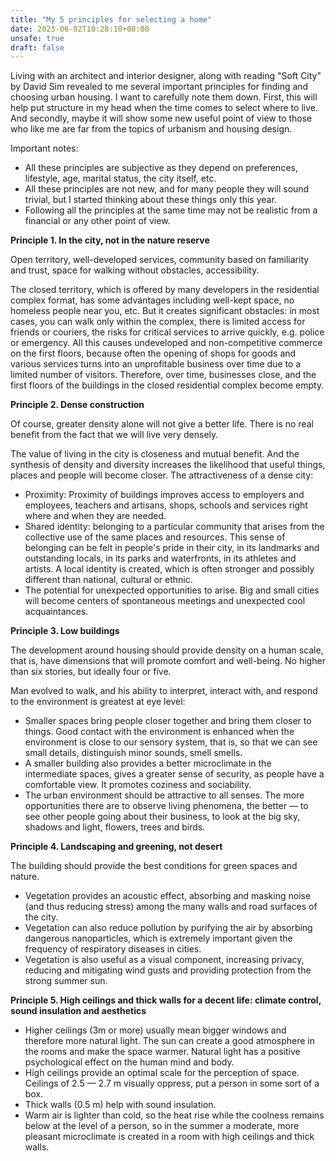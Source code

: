 ```yaml
---
title: "My 5 principles for selecting a home"
date: 2023-06-02T10:28:10+08:00
unsafe: true
draft: false
---
```


Living with an architect and interior designer, along with reading "Soft City" by David Sim revealed to me several important principles for finding and choosing urban housing. I want to carefully note them down. First, this will help put structure in my head when the time comes to select where to live. And secondly, maybe it will show some new useful point of view to those who like me are far from the topics of urbanism and housing design.

Important notes:

* All these principles are subjective as they depend on preferences, lifestyle, age, marital status, the city itself, etc.
* All these principles are not new, and for many people they will sound trivial, but I started thinking about these things only this year.
* Following all the principles at the same time may not be realistic from a financial or any other point of view.

**Principle 1. In the city, not in the nature reserve**

Open territory, well-developed services, community based on familiarity and trust, space for walking without obstacles, accessibility.

The closed territory, which is offered by many developers in the residential complex format, has some advantages including well-kept space, no homeless people near you, etc. But it creates significant obstacles: in most cases, you can walk only within the complex, there is limited access for friends or couriers, the risks for critical services to arrive quickly, e.g. police or emergency. All this causes undeveloped and non-competitive commerce on the first floors, because often the opening of shops for goods and various services turns into an unprofitable business over time due to a limited number of visitors. Therefore, over time, businesses close, and the first floors of the buildings in the closed residential complex become empty.

**Principle 2. Dense construction**

Of course, greater density alone will not give a better life. There is no real benefit from the fact that we will live very densely.

The value of living in the city is closeness and mutual benefit. And the synthesis of density and diversity increases the likelihood that useful things, places and people will become closer. The attractiveness of a dense city:

- Proximity: Proximity of buildings improves access to employers and employees, teachers and artisans, shops, schools and services right where and when they are needed.
- Shared identity: belonging to a particular community that arises from the collective use of the same places and resources. This sense of belonging can be felt in people's pride in their city, in its landmarks and outstanding locals, in its parks and waterfronts, in its athletes and artists. A local identity is created, which is often stronger and possibly different than national, cultural or ethnic.
- The potential for unexpected opportunities to arise. Big and small cities will become centers of spontaneous meetings and unexpected cool acquaintances.

**Principle 3. Low buildings**

The development around housing should provide density on a human scale, that is, have dimensions that will promote comfort and well-being. No higher than six stories, but ideally four or five.

Man evolved to walk, and his ability to interpret, interact with, and respond to the environment is greatest at eye level:

- Smaller spaces bring people closer together and bring them closer to things. Good contact with the environment is enhanced when the environment is close to our sensory system, that is, so that we can see small details, distinguish minor sounds, smell smells.
- A smaller building also provides a better microclimate in the intermediate spaces, gives a greater sense of security, as people have a comfortable view. It promotes coziness and sociability.
- The urban environment should be attractive to all senses. The more opportunities there are to observe living phenomena, the better — to see other people going about their business, to look at the big sky, shadows and light, flowers, trees and birds.

**Principle 4. Landscaping and greening, not desert**

The building should provide the best conditions for green spaces and nature.

- Vegetation provides an acoustic effect, absorbing and masking noise (and thus reducing stress) among the many walls and road surfaces of the city.
- Vegetation can also reduce pollution by purifying the air by absorbing dangerous nanoparticles, which is extremely important given the frequency of respiratory diseases in cities.
- Vegetation is also useful as a visual component, increasing privacy, reducing and mitigating wind gusts and providing protection from the strong summer sun.

**Principle 5. High ceilings and thick walls for a decent life: climate control, sound insulation and aesthetics**

- Higher ceilings (3m or more) usually mean bigger windows and therefore more natural light. The sun can create a good atmosphere in the rooms and make the space warmer. Natural light has a positive psychological effect on the human mind and body.
- High ceilings provide an optimal scale for the perception of space. Ceilings of 2.5 — 2.7 m visually oppress, put a person in some sort of a box.
- Thick walls (0.5 m) help with sound insulation.
- Warm air is lighter than cold, so the heat rise while the coolness remains below at the level of a person, so in the summer a moderate, more pleasant microclimate is created in a room with high ceilings and thick walls.
